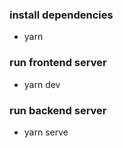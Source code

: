### install dependencies

- yarn

### run frontend server

- yarn dev

### run backend server

- yarn serve
